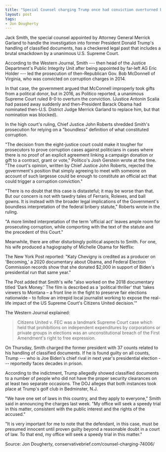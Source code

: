 ```yaml
---
title: "Special Counsel charging Trump once had conviction overturned by unanimous Supreme Court"
layout: post
tags:
- Jon Dougherty
---
```


Jack Smith, the special counsel appointed by Attorney General Merrick Garland to handle the investigation into former President Donald Trump's handling of classified documents, has a checkered legal past that includes a brutal smackdown by a unanimous U.S. Supreme Court.

According to the Western Journal, Smith --- then head of the Justice Department's Public Integrity Unit after being appointed by far-left AG Eric Holder --- led the prosecution of then-Republican Gov. Bob McDonnell of Virginia, who was convicted on corruption charges in 2014.

In that case, the government argued that McConnell improperly took gifts from a political donor, but in 2016, as Politico reported, a unanimous Supreme Court ruled 8-0 to overturn the conviction. (Justice Antonin Scalia had passed away suddenly and then-President Barack Obama had nominated then-U.S. District Judge Merrick Garland to replace him, but that nomination was blocked).

In the high court's ruling, Chief Justice John Roberts shredded Smith's prosecution for relying on a "boundless" definition of what constituted corruption.

"The decision from the eight-justice court could make it tougher for prosecutors to prove corruption cases against politicians in cases where there is no proof of an explicit agreement linking a campaign donation or gift to a contract, grant or vote," Politico's Josh Gerstein wrote at the time. "The court's opinion, written by Chief Justice John Roberts, rejected the government's position that simply agreeing to meet with someone on account of such largesse could be enough to constitute an official act that could trigger a corruption conviction."

"There is no doubt that this case is distasteful; it may be worse than that. But our concern is not with tawdry tales of Ferraris, Rolexes, and ball gowns. It is instead with the broader legal implications of the Government's boundless interpretation of the federal bribery statute," Roberts wrote in the ruling.

"A more limited interpretation of the term 'official act' leaves ample room for prosecuting corruption, while comporting with the text of the statute and the precedent of this Court."

Meanwhile, there are other disturbingly political aspects to Smith. For one, his wife produced a hagiography of Michelle Obama for Netflix:

The New York Post reported: "Katy Chevigny is credited as a producer on 'Becoming,' a 2020 documentary about Obama, and Federal Election Commission records show that she donated $2,000 in support of Biden's presidential run that same year."

The Post added that Smith's wife "also worked on the 2018 documentary titled 'Dark Money.' The film is described as a 'political thriller' that 'takes viewers to Montana – a front line in the fight to preserve fair elections nationwide – to follow an intrepid local journalist working to expose the real-life impact of the US Supreme Court's Citizens United decision.'"

The Western Journal explained:

> Citizens United v. FEC was a landmark Supreme Court case which held that prohibitions on independent expenditures by corporations or private groups in elections was an unconstitutional breach of the First Amendment's right to free expression.

On Thursday, Smith charged the former president with 37 counts related to his handling of classified documents. If he is found guilty on all counts, Trump --- who is Joe Biden's chief rival in next year's presidential election --- reportedly faces decades in prison.

According to the indictment, Trump allegedly showed classified documents to a number of people who did not have the proper security clearances on at least two separate occasions. The DOJ alleges that both instances took place at Trump's golf club in Bedminster, N.J.

"We have one set of laws in this country, and they apply to everyone," Smith said in announcing the charges last week. "My office will seek a speedy trial in this matter, consistent with the public interest and the rights of the accused."

"It is very important for me to note that the defendant, in this case, must be presumed innocent until proven guilty beyond a reasonable doubt in a court of law. To that end, my office will seek a speedy trial in this matter."

Source: Jon Dougherty, conservativebrief.com/counsel-charging-74006/
